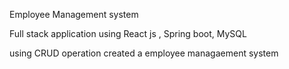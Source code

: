 Employee Management system

Full stack application using React js , Spring boot, MySQL 

using CRUD operation created a employee managaement system
